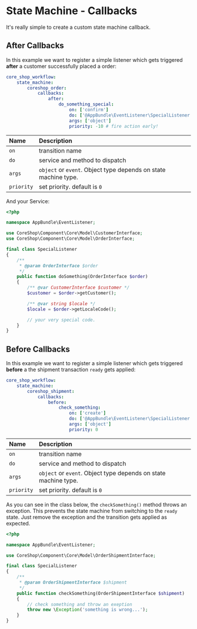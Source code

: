 # State Machine - Callbacks

It's really simple to create a custom state machine callback.

## After Callbacks
In this example we want to register a simple listener which gets triggered **after** a customer successfully placed a order:

```yml
core_shop_workflow:
    state_machine:
        coreshop_order:
            callbacks:
                after:
                    do_something_special:
                        on: ['confirm']
                        do: ['@AppBundle\EventListener\SpecialListener', 'doSomething']
                        args: ['object']
                        priority: -10 # fire action early!
```

| Name | Description |
|:-----|:------------|
| `on` | transition name |
| `do` | service and method to dispatch |
| `args` | `object` or `event`. Object type depends on state machine type. |
| `priority` | set priority. default is `0` |

And your Service:

```php
<?php

namespace AppBundle\EventListener;

use CoreShop\Component\Core\Model\CustomerInterface;
use CoreShop\Component\Core\Model\OrderInterface;

final class SpecialListener
{
    /**
     * @param OrderInterface $order
     */
    public function doSomething(OrderInterface $order)
    {
        /** @var CustomerInterface $customer */
        $customer = $order->getCustomer();

        /** @var string $locale */
        $locale = $order->getLocaleCode();

        // your very special code.
    }
}
```

## Before Callbacks
In this example we want to register a simple listener which gets triggered **before** a the shipment transaction `ready` gets applied:

```yml
core_shop_workflow:
    state_machine:
        coreshop_shipment:
            callbacks:
                before:
                    check_something:
                        on: ['create']
                        do: ['@AppBundle\EventListener\SpecialListener', 'checkSomething']
                        args: ['object']
                        priority: 0
```

| Name | Description |
|:-----|:------------|
| `on` | transition name |
| `do` | service and method to dispatch |
| `args` | `object` or `event`. Object type depends on state machine type. |
| `priority` | set priority. default is `0` |

As you can see in the class below, the `checkSomething()` method throws an exception.
This prevents the state machine from switching to the `ready` state.
Just remove the exception and the transition gets applied as expected.

```php
<?php

namespace AppBundle\EventListener;

use CoreShop\Component\Core\Model\OrderShipmentInterface;

final class SpecialListener
{
    /**
     * @param OrderShipmentInterface $shipment
     */
    public function checkSomething(OrderShipmentInterface $shipment)
    {
        // check something and throw an exeption
        throw new \Exception('something is wrong...');
    }
}
```
